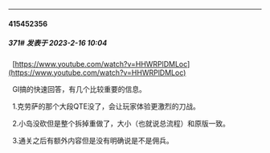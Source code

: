 
*****

####  415452356  
##### 371#       发表于 2023-2-16 10:04

  [https://www.youtube.com/watch?v=HHWRPlDMLoc](https://www.youtube.com/watch?v=HHWRPlDMLoc)

  GI搞的快速回答，有几个比较重要的信息。

  1.克劳萨的那个大段QTE没了，会让玩家体验更激烈的刀战。

  2.小岛没砍但是整个拆掉重做了，大小（也就说总流程）和原版一致。

  3.通关之后有额外内容但是没有明确说是不是佣兵。

